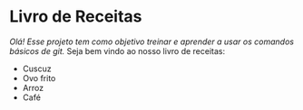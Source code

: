 # Livro de Receitas
_Olá! Esse projeto tem como objetivo treinar e aprender a usar os comandos básicos de git._
Seja bem vindo ao nosso livro de receitas:
 - Cuscuz
 - Ovo frito
 - Arroz
 - Café
